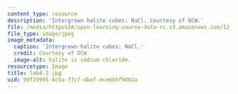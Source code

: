 ```yaml
---
content_type: resource
description: 'Intergrown halite cubes: NaCl. Courtesy of OCW.'
file: /media/https%3A/open-learning-course-data-rc.s3.amazonaws.com/12-108-structure-of-earth-materials-fall-2004/9df259958c5a77c7dbefece6b5f9d82a_lab4-2.jpg
file_type: image/jpeg
image_metadata:
  caption: 'Intergrown halite cubes: NaCl.'
  credit: Courtesy of OCW.
  image-alt: halite is sodium chloride.
resourcetype: Image
title: lab4-2.jpg
uid: 9df25995-8c5a-77c7-dbef-ece6b5f9d82a
---
```

